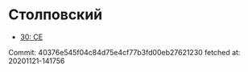 # Столповский
- [30: CE](30.md)

Commit: 40376e545f04c84d75e4cf77b3fd00eb27621230
 fetched at: 20201121-141756
